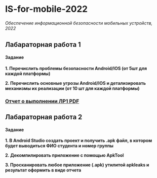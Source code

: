 # IS-for-mobile-2022
###### Обеспечение информационной безопасности мобильных устройств, 2022 

## Лабараторная работа 1
#### Задание
__1. Перечислить проблемы безопасности Android/IOS (от 5шт для каждой платформы)__

__2. Перечислить основные угрозы Android/IOS и детализировать механизмы их реализации (от 10 шт для каждой платформы)__

### [Отчет о выполнении ЛР1 PDF](https://github.com/cyberknopa/IS-for-mobile-2022/blob/main/N33471_Гаврилова_ВВ_ЛР1.pdf)

## Лабараторная работа 2
#### Задание
__1. В Android Studio создать проект и получить .apk файл, в котором будет выводиться ФИО студента и номер группы__

__2. Декомпилировать приложение с помощью ApkTool__

__3. Просканировать любое приложение (.apk) утилитой apkleaks и результат оформить в виде отчета__



